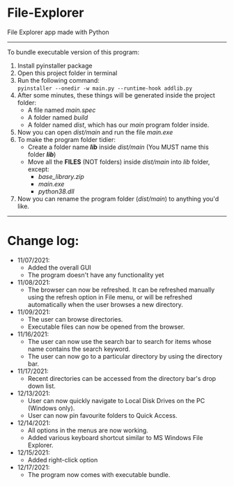 # File-Explorer
File Explorer app made with Python
___________________________________________
To bundle executable version of this program:
1. Install pyinstaller package
2. Open this project folder in terminal
3. Run the following command:  
    `pyinstaller --onedir -w main.py --runtime-hook addlib.py`
4. After some minutes, these things will be generated inside the project folder:
   - A file named *main.spec*
   - A folder named *build*
   - A folder named *dist*, which has our *main* program folder inside.
5. Now you can open *dist/main* and run the file *main.exe*
6. To make the program folder tidier:
    - Create a folder name ***lib*** inside *dist/main* (You MUST name this folder ***lib***)
    - Move all the **FILES** (NOT folders) inside *dist/main* into *lib* folder, except:
      - *base_library.zip*
      - *main.exe*
      - *python38.dll*
7. Now you can rename the program folder (*dist/main*) to anything you'd like.
___________________________________________
# Change log:
- 11/07/2021:
  - Added the overall GUI
  - The program doesn't have any functionality yet
- 11/08/2021:
  - The browser can now be refreshed. It can be refreshed manually 
    using the refresh option in File menu, or will be refreshed automatically 
    when the user browses a new directory.
- 11/09/2021:
  - The user can browse directories.
  - Executable files can now be opened from the browser.
- 11/16/2021:
  - The user can now use the search bar to search 
    for items whose name contains the search keyword.
  - The user can now go to a particular directory by using the directory bar.
- 11/17/2021:
  - Recent directories can be accessed from the directory bar's drop down list.
- 12/13/2021:
  - User can now quickly navigate to Local Disk Drives on the PC (Windows only).
  - User can now pin favourite folders to Quick Access.
- 12/14/2021:
  - All options in the menus are now working.
  - Added various keyboard shortcut similar to MS Windows File Explorer.
- 12/15/2021:
  - Added right-click option
- 12/17/2021:
  - The program now comes with executable bundle.